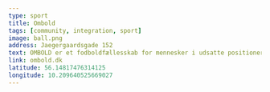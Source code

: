 ```yaml
---
type: sport
title: Ombold
tags: [community, integration, sport]
image: ball.png
address: Jaegergaardsgade 152
text: OMBOLD er et fodboldfællesskab for mennesker i udsatte positioner. Her er plads til alle uanset køn, alder og fodboldevner.
link: ombold.dk
latitude: 56.14817476314125
longitude: 10.209640525669027
---
```

